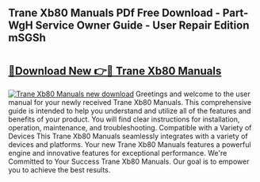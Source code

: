 ## Trane Xb80 Manuals PDf Free Download - Part-WgH Service Owner Guide - User Repair Edition mSGSh

# <h2><a href="http://bc81963.oget.top/?id=Trane+Xb80+Manuals">🔗Download New 👉🔴 Trane Xb80 Manuals</a></h2>

[![Trane Xb80 Manuals new download](https://i.imgur.com/5g1atiW.png)](http://bc81963.oget.top/?id=Trane+Xb80+Manuals)
Greetings and welcome to the user manual for your newly received Trane Xb80 Manuals. This comprehensive guide is intended to help you understand and utilize all of the features and benefits of your product. You will find clear instructions for installation, operation, maintenance, and troubleshooting. Compatible with a Variety of Devices This Trane Xb80 Manuals seamlessly integrates with a variety of devices and platforms. Your new Trane Xb80 Manuals features a powerful engine and innovative features for exceptional performance. We're Committed to Your Success Trane Xb80 Manuals. Our goal is to empower you to achieve the best results.

